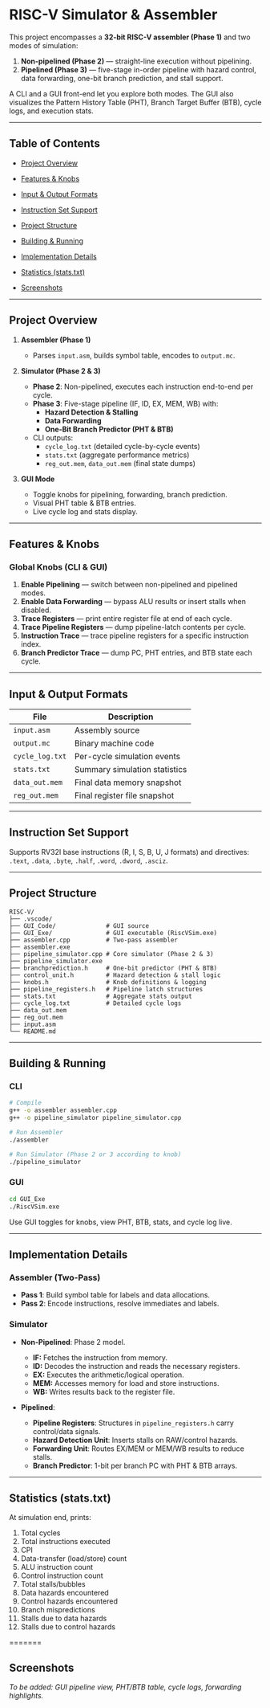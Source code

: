 # RISC-V Simulator & Assembler

This project encompasses a **32-bit RISC-V assembler (Phase 1)** and two modes of simulation:
1. **Non-pipelined (Phase 2)** — straight-line execution without pipelining.
2. **Pipelined (Phase 3)** — five-stage in-order pipeline with hazard control, data forwarding, one-bit branch prediction, and stall support.

A CLI and a GUI front-end let you explore both modes. The GUI also visualizes the Pattern History Table (PHT), Branch Target Buffer (BTB), cycle logs, and execution stats.

---

## Table of Contents

- [Project Overview](#project-overview)
- [Features & Knobs](#features--knobs)
- [Input & Output Formats](#input--output-formats)
- [Instruction Set Support](#instruction-set-support)
- [Project Structure](#project-structure)
- [Building & Running](#building--running)
- [Implementation Details](#implementation-details)
- [Statistics (stats.txt)](#statistics-statstxt)

- [Screenshots](#screenshots)

---

## Project Overview

1. **Assembler (Phase 1)**
   - Parses `input.asm`, builds symbol table, encodes to `output.mc`.

2. **Simulator (Phase 2 & 3)**
   - **Phase 2**: Non-pipelined, executes each instruction end-to-end per cycle.
   - **Phase 3**: Five-stage pipeline (IF, ID, EX, MEM, WB) with:
     - **Hazard Detection & Stalling**
     - **Data Forwarding**
     - **One-Bit Branch Predictor (PHT & BTB)**
   - CLI outputs:
     - `cycle_log.txt` (detailed cycle-by-cycle events)
     - `stats.txt` (aggregate performance metrics)
     - `reg_out.mem`, `data_out.mem` (final state dumps)

3. **GUI Mode**
   - Toggle knobs for pipelining, forwarding, branch prediction.
   - Visual PHT table & BTB entries.
   - Live cycle log and stats display.

---

## Features & Knobs

### Global Knobs (CLI & GUI)
1. **Enable Pipelining** — switch between non-pipelined and pipelined modes.
2. **Enable Data Forwarding** — bypass ALU results or insert stalls when disabled.
3. **Trace Registers** — print entire register file at end of each cycle.
4. **Trace Pipeline Registers** — dump pipeline-latch contents per cycle.
5. **Instruction Trace** — trace pipeline registers for a specific instruction index.
6. **Branch Predictor Trace** — dump PC, PHT entries, and BTB state each cycle.

---

## Input & Output Formats

| File             | Description                                    |
|------------------|------------------------------------------------|
| `input.asm`      | Assembly source                                |
| `output.mc`      | Binary machine code                            |
| `cycle_log.txt`  | Per-cycle simulation events                    |
| `stats.txt`      | Summary simulation statistics                  |
| `data_out.mem`   | Final data memory snapshot                     |
| `reg_out.mem`    | Final register file snapshot                   |

---

## Instruction Set Support

Supports RV32I base instructions (R, I, S, B, U, J formats) and directives: `.text`, `.data`, `.byte`, `.half`, `.word`, `.dword`, `.asciz`.

---

## Project Structure

```
RISC-V/
├── .vscode/
├── GUI_Code/              # GUI source
├── GUI_Exe/               # GUI executable (RiscVSim.exe)
├── assembler.cpp          # Two-pass assembler
├── assembler.exe
├── pipeline_simulator.cpp # Core simulator (Phase 2 & 3)
├── pipeline_simulator.exe
├── branchprediction.h     # One-bit predictor (PHT & BTB)
├── control_unit.h         # Hazard detection & stall logic
├── knobs.h                # Knob definitions & logging
├── pipeline_registers.h   # Pipeline latch structures
├── stats.txt              # Aggregate stats output
├── cycle_log.txt          # Detailed cycle logs
├── data_out.mem
├── reg_out.mem
├── input.asm
└── README.md
```

---

## Building & Running

### CLI
```sh
# Compile
g++ -o assembler assembler.cpp
g++ -o pipeline_simulator pipeline_simulator.cpp

# Run Assembler
./assembler

# Run Simulator (Phase 2 or 3 according to knob)
./pipeline_simulator
```

### GUI
```sh
cd GUI_Exe
./RiscVSim.exe
```
Use GUI toggles for knobs, view PHT, BTB, stats, and cycle log live.

---

## Implementation Details

### Assembler (Two-Pass)
- **Pass 1**: Build symbol table for labels and data allocations.
- **Pass 2**: Encode instructions, resolve immediates and labels.

### Simulator
- **Non-Pipelined**: Phase 2 model.
  - **IF:** Fetches the instruction from memory.
  - **ID:** Decodes the instruction and reads the necessary registers.
  - **EX:** Executes the arithmetic/logical operation.
  - **MEM:** Accesses memory for load and store instructions.
  - **WB:** Writes results back to the register file.

- **Pipelined**:
  - **Pipeline Registers**: Structures in `pipeline_registers.h` carry control/data signals.
  - **Hazard Detection Unit**: Inserts stalls on RAW/control hazards.
  - **Forwarding Unit**: Routes EX/MEM or MEM/WB results to reduce stalls.
  - **Branch Predictor**: 1-bit per branch PC with PHT & BTB arrays.

---

## Statistics (stats.txt)

At simulation end, prints:
1. Total cycles
2. Total instructions executed
3. CPI
4. Data-transfer (load/store) count
5. ALU instruction count
6. Control instruction count
7. Total stalls/bubbles
8. Data hazards encountered
9. Control hazards encountered
10. Branch mispredictions
11. Stalls due to data hazards
12. Stalls due to control hazards

=======
## Screenshots

*To be added: GUI pipeline view, PHT/BTB table, cycle logs, forwarding highlights.*
